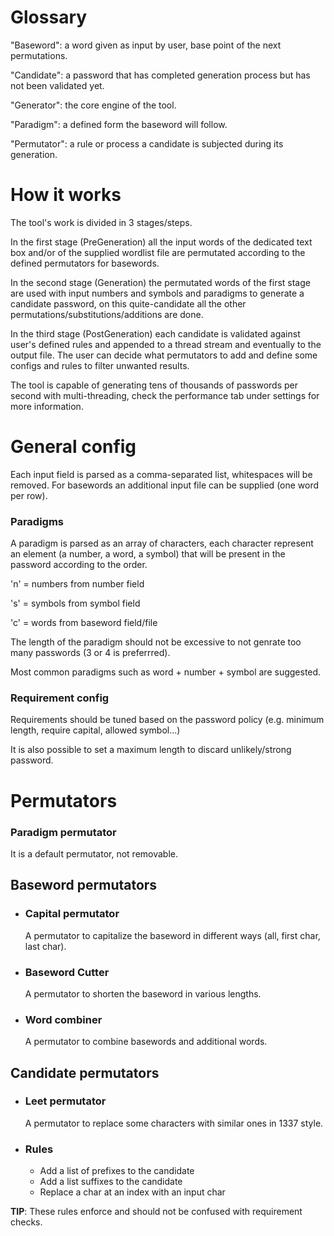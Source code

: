 # Glossary
"Baseword": a word given as input by user, base point of the next permutations. 

"Candidate": a password that has completed generation process but has not been validated yet.

"Generator": the core engine of the tool.

"Paradigm": a defined form the baseword will follow.

"Permutator": a rule or process a candidate is subjected during its generation.

# How it works
The tool's work is divided in 3 stages/steps. 

In the first stage (PreGeneration) all the input words of the dedicated text box and/or of the supplied wordlist file are permutated according to the defined permutators for basewords. 

In the second stage (Generation) the permutated words of the first stage are used with input numbers and symbols and paradigms to generate a candidate password, on this quite-candidate all the other permutations/substitutions/additions are done.

In the third stage (PostGeneration) each candidate is validated against user's defined rules and appended to a thread stream and eventually to the output file. 
The user can decide what permutators to add and define some configs and rules to filter unwanted results.

The tool is capable of generating tens of thousands of passwords per second with multi-threading, check the performance tab under settings for more information.

# General config
Each input field is parsed as a comma-separated list, whitespaces will be removed.
For basewords an additional input file can be supplied (one word per row).
### Paradigms
A paradigm is parsed as an array of characters, each character represent an element (a number, a word, a symbol) that will be present in the password according to the order.

'n' = numbers from number field

's' = symbols from symbol field

'c' = words from baseword field/file

The length of the paradigm should not be excessive to not genrate too many passwords (3 or 4 is preferrred).

Most common paradigms such as word + number + symbol are suggested.

### Requirement config
Requirements should be tuned based on the password policy (e.g. minimum length, require capital, allowed symbol...)

It is also possible to set a maximum length to discard unlikely/strong password.
# Permutators
### Paradigm permutator
It is a default permutator, not removable.
## Baseword permutators
- ### Capital permutator
  A permutator to capitalize the baseword in different ways (all, first char, last char).
- ### Baseword Cutter
  A permutator to shorten the baseword in various lengths.
- ### Word combiner
  A permutator to combine basewords and additional words.
## Candidate permutators
- ### Leet permutator
  A permutator to replace some characters with similar ones in 1337 style.
- ### Rules
  - Add a list of prefixes to the candidate
  - Add a list suffixes to the candidate
  - Replace a char at an index with an input char

**TIP**: These rules enforce and should not be confused with requirement checks.
